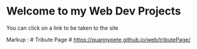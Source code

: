 # Welcome to my Web Dev Projects

You can click on a link to be taken to the site

Markup :  # Tribute Page #
https://quannypete.github.io/web/tributePage/

